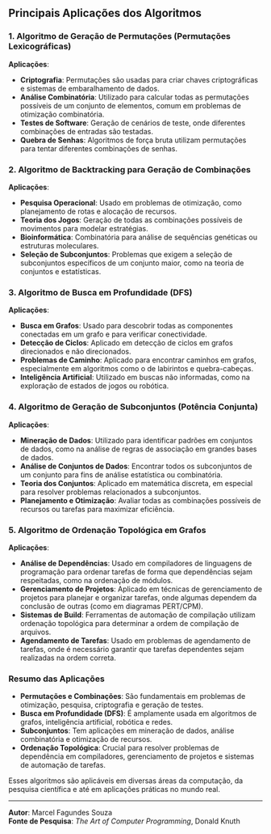 ## Principais Aplicações dos Algoritmos

### 1. Algoritmo de Geração de Permutações (Permutações Lexicográficas)
**Aplicações**:
- **Criptografia**: Permutações são usadas para criar chaves criptográficas e sistemas de embaralhamento de dados.
- **Análise Combinatória**: Utilizado para calcular todas as permutações possíveis de um conjunto de elementos, comum em problemas de otimização combinatória.
- **Testes de Software**: Geração de cenários de teste, onde diferentes combinações de entradas são testadas.
- **Quebra de Senhas**: Algoritmos de força bruta utilizam permutações para tentar diferentes combinações de senhas.

### 2. Algoritmo de Backtracking para Geração de Combinações
**Aplicações**:
- **Pesquisa Operacional**: Usado em problemas de otimização, como planejamento de rotas e alocação de recursos.
- **Teoria dos Jogos**: Geração de todas as combinações possíveis de movimentos para modelar estratégias.
- **Bioinformática**: Combinatória para análise de sequências genéticas ou estruturas moleculares.
- **Seleção de Subconjuntos**: Problemas que exigem a seleção de subconjuntos específicos de um conjunto maior, como na teoria de conjuntos e estatísticas.

### 3. Algoritmo de Busca em Profundidade (DFS)
**Aplicações**:
- **Busca em Grafos**: Usado para descobrir todas as componentes conectadas em um grafo e para verificar conectividade.
- **Detecção de Ciclos**: Aplicado em detecção de ciclos em grafos direcionados e não direcionados.
- **Problemas de Caminho**: Aplicado para encontrar caminhos em grafos, especialmente em algoritmos como o de labirintos e quebra-cabeças.
- **Inteligência Artificial**: Utilizado em buscas não informadas, como na exploração de estados de jogos ou robótica.

### 4. Algoritmo de Geração de Subconjuntos (Potência Conjunta)
**Aplicações**:
- **Mineração de Dados**: Utilizado para identificar padrões em conjuntos de dados, como na análise de regras de associação em grandes bases de dados.
- **Análise de Conjuntos de Dados**: Encontrar todos os subconjuntos de um conjunto para fins de análise estatística ou combinatória.
- **Teoria dos Conjuntos**: Aplicado em matemática discreta, em especial para resolver problemas relacionados a subconjuntos.
- **Planejamento e Otimização**: Avaliar todas as combinações possíveis de recursos ou tarefas para maximizar eficiência.

### 5. Algoritmo de Ordenação Topológica em Grafos
**Aplicações**:
- **Análise de Dependências**: Usado em compiladores de linguagens de programação para ordenar tarefas de forma que dependências sejam respeitadas, como na ordenação de módulos.
- **Gerenciamento de Projetos**: Aplicado em técnicas de gerenciamento de projetos para planejar e organizar tarefas, onde algumas dependem da conclusão de outras (como em diagramas PERT/CPM).
- **Sistemas de Build**: Ferramentas de automação de compilação utilizam ordenação topológica para determinar a ordem de compilação de arquivos.
- **Agendamento de Tarefas**: Usado em problemas de agendamento de tarefas, onde é necessário garantir que tarefas dependentes sejam realizadas na ordem correta.

### Resumo das Aplicações
- **Permutações e Combinações**: São fundamentais em problemas de otimização, pesquisa, criptografia e geração de testes.
- **Busca em Profundidade (DFS)**: É amplamente usada em algoritmos de grafos, inteligência artificial, robótica e redes.
- **Subconjuntos**: Tem aplicações em mineração de dados, análise combinatória e otimização de recursos.
- **Ordenação Topológica**: Crucial para resolver problemas de dependência em compiladores, gerenciamento de projetos e sistemas de automação de tarefas.

Esses algoritmos são aplicáveis em diversas áreas da computação, da pesquisa científica e até em aplicações práticas no mundo real.

---

**Autor**: Marcel Fagundes Souza  
**Fonte de Pesquisa**: *The Art of Computer Programming*, Donald Knuth

